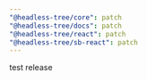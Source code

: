 ```yaml
---
"@headless-tree/core": patch
"@headless-tree/docs": patch
"@headless-tree/react": patch
"@headless-tree/sb-react": patch
---
```


test release
